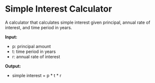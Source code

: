 # Simple Interest Calculator

A calculator that calculates simple interest given principal, annual rate of interest, and time period in years.

**Input:**
- p: principal amount  
- t: time period in years  
- r: annual rate of interest  

**Output:**
- simple interest = p * t * r

